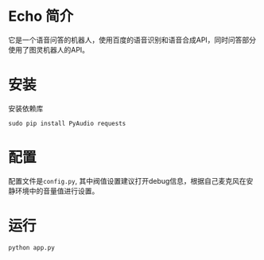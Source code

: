 # Echo 简介

它是一个语音问答的机器人，使用百度的语音识别和语音合成API，同时问答部分使用了图灵机器人的API。

# 安装

安装依赖库
```
sudo pip install PyAudio requests
```

# 配置

配置文件是`config.py`, 其中阀值设置建议打开debug信息，根据自己麦克风在安静环境中的音量值进行设置。

# 运行

```
python app.py
```
